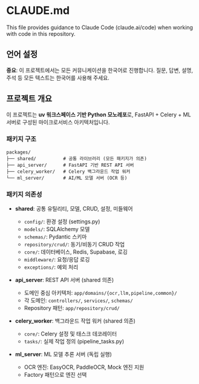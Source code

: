 # CLAUDE.md

This file provides guidance to Claude Code (claude.ai/code) when working with code in this repository.

## 언어 설정

**중요**: 이 프로젝트에서는 모든 커뮤니케이션을 한국어로 진행합니다. 질문, 답변, 설명, 주석 등 모든 텍스트는 한국어를 사용해 주세요.

## 프로젝트 개요

이 프로젝트는 **uv 워크스페이스 기반 Python 모노레포**로, FastAPI + Celery + ML 서버로 구성된 마이크로서비스 아키텍처입니다.

### 패키지 구조

```
packages/
├── shared/          # 공통 라이브러리 (모든 패키지가 의존)
├── api_server/      # FastAPI 기반 REST API 서버
├── celery_worker/   # Celery 백그라운드 작업 워커
└── ml_server/       # AI/ML 모델 서버 (OCR 등)
```

### 패키지 의존성

- **shared**: 공통 유틸리티, 모델, CRUD, 설정, 미들웨어
  - `config/`: 환경 설정 (settings.py)
  - `models/`: SQLAlchemy 모델
  - `schemas/`: Pydantic 스키마
  - `repository/crud/`: 동기/비동기 CRUD 작업
  - `core/`: 데이터베이스, Redis, Supabase, 로깅
  - `middleware/`: 요청/응답 로깅
  - `exceptions/`: 예외 처리

- **api_server**: REST API 서버 (shared 의존)
  - 도메인 중심 아키텍처: `app/domains/{ocr,llm,pipeline,common}/`
  - 각 도메인: `controllers/`, `services/`, `schemas/`
  - Repository 패턴: `app/repository/crud/`

- **celery_worker**: 백그라운드 작업 워커 (shared 의존)
  - `core/`: Celery 설정 및 태스크 데코레이터
  - `tasks/`: 실제 작업 정의 (pipeline_tasks.py)

- **ml_server**: ML 모델 추론 서버 (독립 실행)
  - OCR 엔진: EasyOCR, PaddleOCR, Mock 엔진 지원
  - Factory 패턴으로 엔진 선택

